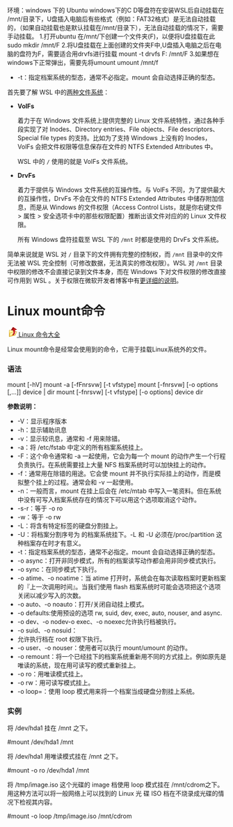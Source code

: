 环境：windows 下的 Ubuntu
windows下的C D等盘符在安装WSL后自动挂载在 /mnt/目录下，U盘插入电脑后有些格式（例如：FAT32格式）是无法自动挂载的，（如果自动挂载也是默认挂载在/mnt/目录下），无法自动挂载的情况下，需要手动挂载。
1.打开ubuntu 在/mnt/下创建一个文件夹(F)，以便将U盘挂载在此
sudo mkdir /mnt/F
2.将U盘挂载在上面创建的文件夹F中,U盘插入电脑之后在电脑的盘符为F，需要适合用drvfs进行挂载
mount -t drvfs F: /mnt/F
3.如果想在windows下正常弹出，需要先将umount
umount /mnt/f

-   -t：指定档案系统的型态，通常不必指定。mount 会自动选择正确的型态。

首先要了解 WSL 中的[两种文件系统](https://p3terx.com/go/aHR0cHM6Ly9ibG9ncy5tc2RuLm1pY3Jvc29mdC5jb20vd3NsLzIwMTYvMDYvMTUvd3NsLWZpbGUtc3lzdGVtLXN1cHBvcnQv)：

-   **VolFs**
    
    着力于在 Win­dows 文件系统上提供完整的 Linux 文件系统特性，通过各种手段实现了对 In­odes、Di­rec­tory en­tries、File ob­jects、File de­scrip­tors、Spe­cial file types 的支持。比如为了支持 Win­dows 上没有的 In­odes，VolFs 会把文件权限等信息保存在文件的 NTFS Ex­tended At­trib­utes 中。
    
    WSL 中的 `/` 使用的就是 VolFs 文件系统。
    
-   **DrvFs**
    
    着力于提供与 Win­dows 文件系统的互操作性。与 VolFs 不同，为了提供最大的互操作性，DrvFs 不会在文件的 NTFS Ex­tended At­trib­utes 中储存附加信息，而是从 Win­dows 的文件权限（Ac­cess Con­trol Lists，就是你右键文件 > 属性 > 安全选项卡中的那些权限配置）推断出该文件对应的的 Linux 文件权限。
    
    所有 Win­dows 盘符挂载至 WSL 下的 `/mnt` 时都是使用的 DrvFs 文件系统。
    

简单来说就是 WSL 对 `/` 目录下的文件拥有完整的控制权，而 `/mnt` 目录中的文件无法被 WSL 完全控制（可修改数据，无法真实的修改权限）。WSL 对 `/mnt` 目录中权限的修改不会直接记录到文件本身，而在 Win­dows 下对文件权限的修改直接可作用到 WSL 。关于权限在微软开发者博客中有[更详细的说明](https://p3terx.com/go/aHR0cHM6Ly9kZXZibG9ncy5taWNyb3NvZnQuY29tL2NvbW1hbmRsaW5lL2NobW9kLWNob3duLXdzbC1pbXByb3ZlbWVudHMv)。


# Linux mount命令

 [![Linux 命令大全](media/Linux_命令大全.gif) Linux 命令大全](https://www.runoob.com/linux/linux-command-manual.html)

Linux mount命令是经常会使用到的命令，它用于挂载Linux系统外的文件。

### 语法

mount [-hV]
mount -a [-fFnrsvw] [-t vfstype]
mount [-fnrsvw] [-o options [,...]] device | dir
mount [-fnrsvw] [-t vfstype] [-o options] device dir

**参数说明：**

-   -V：显示程序版本
-   -h：显示辅助讯息
-   -v：显示较讯息，通常和 -f 用来除错。
-   -a：将 /etc/fstab 中定义的所有档案系统挂上。
-   -F：这个命令通常和 -a 一起使用，它会为每一个 mount 的动作产生一个行程负责执行。在系统需要挂上大量 NFS 档案系统时可以加快挂上的动作。
-   -f：通常用在除错的用途。它会使 mount 并不执行实际挂上的动作，而是模拟整个挂上的过程。通常会和 -v 一起使用。
-   -n：一般而言，mount 在挂上后会在 /etc/mtab 中写入一笔资料。但在系统中没有可写入档案系统存在的情况下可以用这个选项取消这个动作。
-   -s-r：等于 -o ro
-   -w：等于 -o rw
-   -L：将含有特定标签的硬盘分割挂上。
-   -U：将档案分割序号为 的档案系统挂下。-L 和 -U 必须在/proc/partition 这种档案存在时才有意义。
-   -t：指定档案系统的型态，通常不必指定。mount 会自动选择正确的型态。
-   -o async：打开非同步模式，所有的档案读写动作都会用非同步模式执行。
-   -o sync：在同步模式下执行。
-   -o atime、-o noatime：当 atime 打开时，系统会在每次读取档案时更新档案的『上一次调用时间』。当我们使用 flash 档案系统时可能会选项把这个选项关闭以减少写入的次数。
-   -o auto、-o noauto：打开/关闭自动挂上模式。
-   -o defaults:使用预设的选项 rw, suid, dev, exec, auto, nouser, and async.
-   -o dev、-o nodev-o exec、-o noexec允许执行档被执行。
-   -o suid、-o nosuid：
-   允许执行档在 root 权限下执行。
-   -o user、-o nouser：使用者可以执行 mount/umount 的动作。
-   -o remount：将一个已经挂下的档案系统重新用不同的方式挂上。例如原先是唯读的系统，现在用可读写的模式重新挂上。
-   -o ro：用唯读模式挂上。
-   -o rw：用可读写模式挂上。
-   -o loop=：使用 loop 模式用来将一个档案当成硬盘分割挂上系统。

### 实例

将 /dev/hda1 挂在 /mnt 之下。

#mount /dev/hda1 /mnt

将 /dev/hda1 用唯读模式挂在 /mnt 之下。

#mount -o ro /dev/hda1 /mnt

将 /tmp/image.iso 这个光碟的 image 档使用 loop 模式挂在 /mnt/cdrom之下。用这种方法可以将一般网络上可以找到的 Linux 光 碟 ISO 档在不烧录成光碟的情况下检视其内容。

#mount -o loop /tmp/image.iso /mnt/cdrom